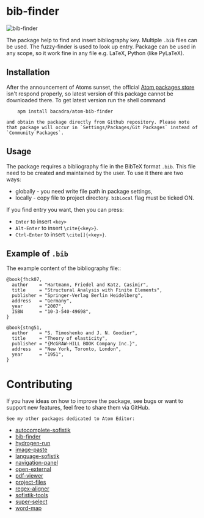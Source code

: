 # bib-finder

![bib-finder](https://github.com/bacadra/bib-finder/blob/master/assets/bib-finder.gif?raw=true)

The package help to find and insert bibliography key. Multiple `.bib` files can be used. The fuzzy-finder is used to look up entry. Package can be used in any scope, so it work fine in any file e.g. LaTeX, Python (like PyLaTeX).

## Installation

After the announcement of Atoms sunset, the official [Atom packages store](https://atom.io/packages) isn't respond properly, so latest version of this package cannot be downloaded there. To get latest version run the shell command

        apm install bacadra/atom-bib-finder

    and obtain the package directly from Github repository. Please note that package will occur in `Settings/Packages/Git Packages` instead of `Community Packages`.

## Usage

The package requires a bibliography file in the BibTeX format `.bib`. This file need to be created and maintained by the user. To use it there are two ways:

* globally - you need write file path in package settings,
* locally - copy file to project directory. `bibLocal` flag must be ticked ON.

If you find entry you want, then you can press:
* `Enter` to insert `<key>`
* `Alt-Enter` to insert `\cite{<key>}`.
* `Ctrl-Enter` to insert `\cite[]{<key>}`.

## Example of `.bib`

The example content of the bibliography file::

    @book{fhck07,
      author    = "Hartmann, Friedel and Katz, Casimir",
      title     = "Structural Analysis with Finite Elements",
      publisher = "Springer-Verlag Berlin Heidelberg",
      address   = "Germany",
      year      = "2007",
      ISBN      = "10-3-540-49698",
    }

    @book{stng51,
      author    = "S. Timoshenko and J. N. Goodier",
      title     = "Theory of elasticity",
      publisher = "{McGRAW-HILL BOOK Company Inc.}",
      address   = "New York, Toronto, London",
      year      = "1951",
    }

# Contributing

If you have ideas on how to improve the package, see bugs or want to support new features, feel free to share them via GitHub.

    See my other packages dedicated to Atom Editor:
    
* [autocomplete-sofistik](https://github.com/bacadra/atom-autocomplete-sofistik)
* [bib-finder](https://github.com/bacadra/atom-bib-finder)
* [hydrogen-run](https://github.com/bacadra/atom-hydrogen-run)
* [image-paste](https://github.com/bacadra/atom-image-paste)
* [language-sofistik](https://github.com/bacadra/atom-language-sofistik)
* [navigation-panel](https://github.com/bacadra/atom-navigation-panel)
* [open-external](https://github.com/bacadra/atom-open-external)
* [pdf-viewer](https://github.com/bacadra/atom-pdf-viewer)
* [project-files](https://github.com/bacadra/atom-project-files)
* [regex-aligner](https://github.com/bacadra/atom-regex-aligner)
* [sofistik-tools](https://github.com/bacadra/atom-sofistik-tools)
* [super-select](https://github.com/bacadra/atom-super-select)
* [word-map](https://github.com/bacadra/atom-word-map)
